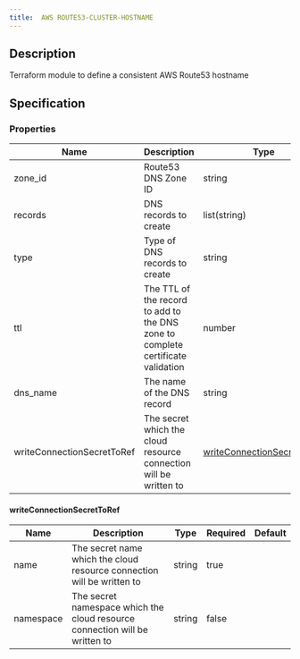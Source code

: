 ```yaml
---
title:  AWS ROUTE53-CLUSTER-HOSTNAME
---
```


## Description

Terraform module to define a consistent AWS Route53 hostname

## Specification


### Properties

 Name | Description | Type | Required | Default 
 ------------ | ------------- | ------------- | ------------- | ------------- 
 zone_id | Route53 DNS Zone ID | string | true |  
 records | DNS records to create | list(string) | true |  
 type | Type of DNS records to create | string | false |  
 ttl | The TTL of the record to add to the DNS zone to complete certificate validation | number | false |  
 dns_name | The name of the DNS record | string | false |  
 writeConnectionSecretToRef | The secret which the cloud resource connection will be written to | [writeConnectionSecretToRef](#writeConnectionSecretToRef) | false |  


#### writeConnectionSecretToRef

 Name | Description | Type | Required | Default 
 ------------ | ------------- | ------------- | ------------- | ------------- 
 name | The secret name which the cloud resource connection will be written to | string | true |  
 namespace | The secret namespace which the cloud resource connection will be written to | string | false |  

